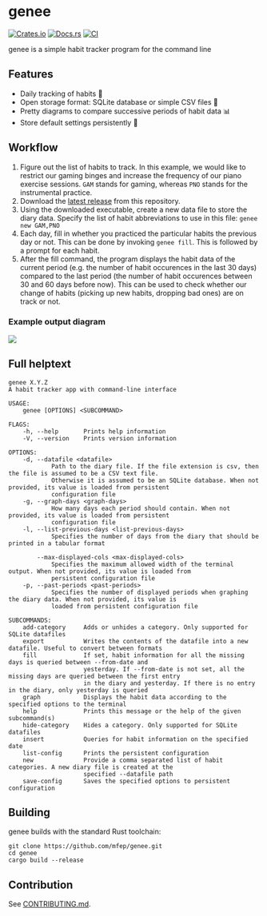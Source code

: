 # genee

[![Crates.io](https://img.shields.io/crates/v/genee.svg)](https://crates.io/crates/genee)
[![Docs.rs](https://docs.rs/genee/badge.svg)](https://docs.rs/genee)
[![CI](https://github.com/mfep/genee/workflows/CI/badge.svg)](https://github.com/mfep/genee/actions)

genee is a simple habit tracker program for the command line

## Features
- Daily tracking of habits 📅
- Open storage format: SQLite database or simple CSV files 📄
- Pretty diagrams to compare successive periods of habit data 📊
- Store default settings persistently 💾

## Workflow

1. Figure out the list of habits to track. In this example, we would like to restrict
our gaming binges and increase the frequency of our piano exercise sessions.
`GAM` stands for gaming, whereas `PNO` stands for the instrumental practice.
2. Download the [latest release](https://github.com/mfep/genee/releases/latest) from this repository.
3. Using the downloaded executable, create a new data file to store the diary data.
Specify the list of habit abbreviations to use in this file: ```genee new GAM,PNO```
4. Each day, fill in whether you practiced the particular habits the previous day or not.
This can be done by invoking ```genee fill```. This is followed by a prompt for each habit.
5. After the fill command, the program displays the habit data of the current period
(e.g. the number of habit occurences in the last 30 days) compared to the last period
(the number of habit occurences between 30 and 60 days before now).
This can be used to check whether our change of habits (picking up new habits,
dropping bad ones) are on track or not.

### Example output diagram
![](https://user-images.githubusercontent.com/12499658/121962015-72212600-cd68-11eb-82fb-30279566b220.png)

## Full helptext

```
genee X.Y.Z
A habit tracker app with command-line interface

USAGE:
    genee [OPTIONS] <SUBCOMMAND>

FLAGS:
    -h, --help       Prints help information
    -V, --version    Prints version information

OPTIONS:
    -d, --datafile <datafile>
            Path to the diary file. If the file extension is csv, then the file is assumed to be a CSV text file.
            Otherwise it is assumed to be an SQLite database. When not provided, its value is loaded from persistent
            configuration file
    -g, --graph-days <graph-days>
            How many days each period should contain. When not provided, its value is loaded from persistent
            configuration file
    -l, --list-previous-days <list-previous-days>
            Specifies the number of days from the diary that should be printed in a tabular format

        --max-displayed-cols <max-displayed-cols>
            Specifies the maximum allowed width of the terminal output. When not provided, its value is loaded from
            persistent configuration file
    -p, --past-periods <past-periods>
            Specifies the number of displayed periods when graphing the diary data. When not provided, its value is
            loaded from persistent configuration file

SUBCOMMANDS:
    add-category     Adds or unhides a category. Only supported for SQLite datafiles
    export           Writes the contents of the datafile into a new datafile. Useful to convert between formats
    fill             If set, habit information for all the missing days is queried between --from-date and
                     yesterday. If --from-date is not set, all the missing days are queried between the first entry
                     in the diary and yesterday. If there is no entry in the diary, only yesterday is queried
    graph            Displays the habit data according to the specified options to the terminal
    help             Prints this message or the help of the given subcommand(s)
    hide-category    Hides a category. Only supported for SQLite datafiles
    insert           Queries for habit information on the specified date
    list-config      Prints the persistent configuration
    new              Provide a comma separated list of habit categories. A new diary file is created at the
                     specified --datafile path
    save-config      Saves the specified options to persistent configuration
```

## Building

genee builds with the standard Rust toolchain:

```
git clone https://github.com/mfep/genee.git
cd genee
cargo build --release
```

## Contribution

See [CONTRIBUTING.md](CONTRIBUTING.md).
